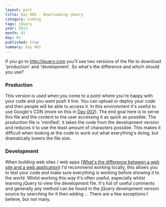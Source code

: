 ```yaml
---
layout: post
title: Day 001 - Downloading jQuery
category: Coding
tags: jQuery
year: 2013
month: 01
day: 01
published: true
summary: Day 001
---
```


If you go to <a href="http://jquery.com">http://jquery.com</a> you'll see two versions of the file to download 'production' and 'development'. So what's the difference and which should you use?


### Production

This version is used when you come to a point where you're happy with your code and you want push it live. You can upload or deploy your code and then people will be able to access it. In this environment it's useful to use Google's CDN (more on this in <a href="/day-002">Day 002</a>). The end goal here is to serve this file and the content to the user accessing it as quick as possible. The production file is 'minified', it takes the code from the development version and reduces it to use the least amount of characters possible. This makes it difficult when looking at the code to work out what everything's doing, but dramatically lowers the file size.


### Development

When building web sites / web apps (<a href="http://stackoverflow.com/questions/8694922/whats-the-difference-between-a-web-site-and-a-web-application">What's the difference between a web site and a web application</a>) I'd recommend working locally, this allows you to test your code and make sure everything is working before showing it to the world. Whilst working this way it's often useful, especially whilst learning jQuery to view the development file. It's full of useful comments and generally any method can be found in the jQuery development version source by searching for it then adding <code>:</code>. There are a few exceptions I believe, but not many.